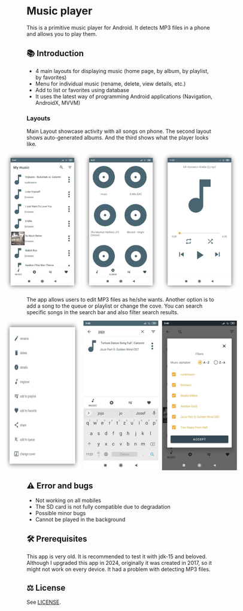 # Music player

This is a primitive music player for Android. It detects MP3 files in a phone and allows you to play them.

## 📚 Introduction
* 4 main layouts for displaying music (home page, by album, by playlist, by favorites)
* Menu for individual music (rename, delete, view details, etc.)
* Add to list or favorites using database
* It uses the latest way of programming Android applications (Navigation, AndroidX, MVVM)

### Layouts

Main Layout showcase activity with all songs on phone. The second layout shows auto-generated albums. And the third shows what the player looks like.

<div style="display: flex; justify-content: center;">
    <img src="img1.jpg" alt="Image 1" style="max-width: 200px; margin-right: 10px;">
    <img src="img2.jpg" alt="Image 2" style="max-width: 200px; margin-right: 10px;">
    <img src="img3.jpg" alt="Image 3" style="max-width: 200px;">
</div>

The app allows users to edit MP3 files as he/she wants. Another option is to add a song to the queue or playlist or change the cove. You can search specific songs in the search bar and also filter search results.

<div style="display: flex; justify-content: center;">
    <img src="img4.jpg" alt="Image 4" style="max-width: 200px; margin-right: 10px;">
    <img src="img5.jpg" alt="Image 5" style="max-width: 200px; margin-right: 10px;">
    <img src="img6.jpg" alt="Image 6" style="max-width: 200px;">
</div>

## ⚠️ Error and bugs
* Not working on all mobiles
* The SD card is not fully compatible due to degradation
* Possible minor bugs
* Cannot be played in the background

## 🛠️ Prerequisites

This app is very old. It is recommended to test it with jdk-15 and beloved. Although I upgraded this app in 2024, originally it was created in 2017, so it might not work on every device. It had a problem with detecting MP3 files.

## ⚖️ License

See [LICENSE](LICENSE).
